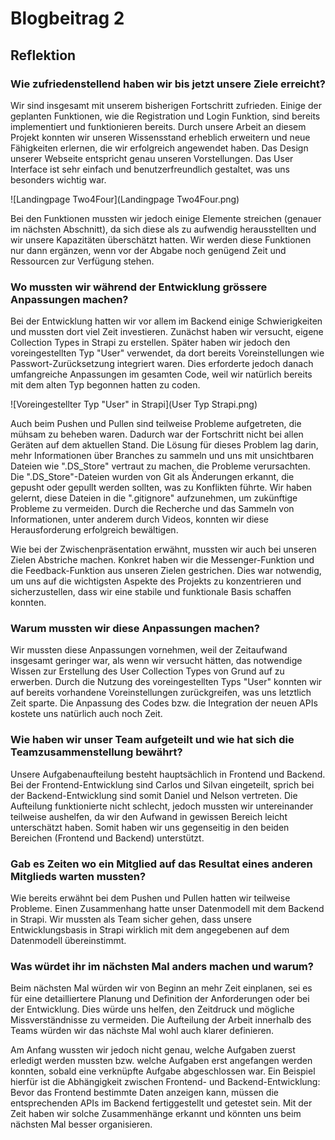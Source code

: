 # Blogbeitrag 2

## Reflektion

### Wie zufriedenstellend haben wir bis jetzt unsere Ziele erreicht?

Wir sind insgesamt mit unserem bisherigen Fortschritt zufrieden. Einige der geplanten Funktionen, wie die Registration und Login Funktion, sind bereits implementiert und funktionieren bereits. Durch unsere Arbeit an diesem Projekt konnten wir unseren Wissensstand erheblich erweitern und neue Fähigkeiten erlernen, die wir erfolgreich angewendet haben. Das Design unserer Webseite entspricht genau unseren Vorstellungen. Das User Interface ist sehr einfach und benutzerfreundlich gestaltet, was uns besonders wichtig war.

![Landingpage Two4Four](Landingpage Two4Four.png)

Bei den Funktionen mussten wir jedoch einige Elemente streichen (genauer im nächsten Abschnitt), da sich diese als zu aufwendig herausstellten und wir unsere Kapazitäten überschätzt hatten. Wir werden diese Funktionen nur dann ergänzen, wenn vor der Abgabe noch genügend Zeit und Ressourcen zur Verfügung stehen.

### Wo mussten wir während der Entwicklung grössere Anpassungen machen?

Bei der Entwicklung hatten wir vor allem im Backend einige Schwierigkeiten und mussten dort viel Zeit investieren. Zunächst haben wir versucht, eigene Collection Types in Strapi zu erstellen. Später haben wir jedoch den voreingestellten Typ "User" verwendet, da dort bereits Voreinstellungen wie Passwort-Zurücksetzung integriert waren. Dies erforderte jedoch danach umfangreiche Anpassungen im gesamten Code, weil wir natürlich bereits mit dem alten Typ begonnen hatten zu coden.

![Voreingestellter Typ "User" in Strapi](User Typ Strapi.png)

Auch beim Pushen und Pullen sind teilweise Probleme aufgetreten, die mühsam zu beheben waren. Dadurch war der Fortschritt nicht bei allen Geräten auf dem aktuellen Stand. Die Lösung für dieses Problem lag darin, mehr Informationen über Branches zu sammeln und uns mit unsichtbaren Dateien wie ".DS_Store" vertraut zu machen, die Probleme verursachten. Die ".DS_Store"-Dateien wurden von Git als Änderungen erkannt, die gepusht oder gepullt werden sollten, was zu Konflikten führte. Wir haben gelernt, diese Dateien in die ".gitignore" aufzunehmen, um zukünftige Probleme zu vermeiden. Durch die Recherche und das Sammeln von Informationen, unter anderem durch Videos, konnten wir diese Herausforderung erfolgreich bewältigen.

Wie bei der Zwischenpräsentation erwähnt, mussten wir auch bei unseren Zielen Abstriche machen. Konkret haben wir die Messenger-Funktion und die Feedback-Funktion aus unseren Zielen gestrichen. Dies war notwendig, um uns auf die wichtigsten Aspekte des Projekts zu konzentrieren und sicherzustellen, dass wir eine stabile und funktionale Basis schaffen konnten.

### Warum mussten wir diese Anpassungen machen?

Wir mussten diese Anpassungen vornehmen, weil der Zeitaufwand insgesamt geringer war, als wenn wir versucht hätten, das notwendige Wissen zur Erstellung des User Collection Types von Grund auf zu erwerben. Durch die Nutzung des voreingestellten Typs "User" konnten wir auf bereits vorhandene Voreinstellungen zurückgreifen, was uns letztlich Zeit sparte. Die Anpassung des Codes bzw. die Integration der neuen APIs kostete uns natürlich auch noch Zeit.

### Wie haben wir unser Team aufgeteilt und wie hat sich die Teamzusammenstellung bewährt?

Unsere Aufgabenaufteilung besteht hauptsächlich in Frontend und Backend. Bei der Frontend-Entwicklung sind Carlos und Silvan eingeteilt, sprich bei der Backend-Entwicklung sind somit Daniel und Nelson vertreten.
Die Aufteilung funktionierte nicht schlecht, jedoch mussten wir untereinander teilweise aushelfen, da wir den Aufwand in gewissen Bereich leicht unterschätzt haben. Somit haben wir uns gegenseitig in den beiden Bereichen (Frontend und Backend) unterstützt.

### Gab es Zeiten wo ein Mitglied auf das Resultat eines anderen Mitglieds warten mussten?

Wie bereits erwähnt bei dem Pushen und Pullen hatten wir teilweise Probleme. Einen Zusammenhang hatte unser Datenmodell mit dem Backend in Strapi. Wir mussten als Team sicher gehen, dass unsere Entwicklungsbasis in Strapi wirklich mit dem angegebenen auf dem Datenmodell übereinstimmt.

### Was würdet ihr im nächsten Mal anders machen und warum?

Beim nächsten Mal würden wir von Beginn an mehr Zeit einplanen, sei es für eine detailliertere Planung und Definition der Anforderungen oder bei der Entwicklung. Dies würde uns helfen, den Zeitdruck und mögliche Missverständnisse zu vermeiden. Die Aufteilung der Arbeit innerhalb des Teams würden wir das nächste Mal wohl auch klarer definieren.

Am Anfang wussten wir jedoch nicht genau, welche Aufgaben zuerst erledigt werden mussten bzw. welche Aufgaben erst angefangen werden konnten, sobald eine verknüpfte Aufgabe abgeschlossen war. Ein Beispiel hierfür ist die Abhängigkeit zwischen Frontend- und Backend-Entwicklung: Bevor das Frontend bestimmte Daten anzeigen kann, müssen die entsprechenden APIs im Backend fertiggestellt und getestet sein. Mit der Zeit haben wir solche Zusammenhänge erkannt und könnten uns beim nächsten Mal besser organisieren.
